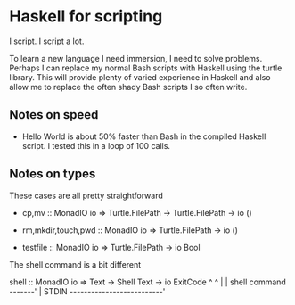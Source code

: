 # Haskell for scripting

I script. I script a lot.

To learn a new language I need immersion, I need to solve problems. Perhaps
I can replace my normal Bash scripts with Haskell using the turtle library.
This will provide plenty of varied experience in Haskell and also allow me to
replace the often shady Bash scripts I so often write.

## Notes on speed

 * Hello World is about 50% faster than Bash in the compiled Haskell script.
   I tested this in a loop of 100 calls.

## Notes on types

These cases are all pretty straightforward

 * cp,mv :: MonadIO io => Turtle.FilePath -> Turtle.FilePath -> io ()

 * rm,mkdir,touch,pwd :: MonadIO io => Turtle.FilePath -> io ()

 * testfile :: MonadIO io => Turtle.FilePath -> io Bool

The shell command is a bit different

shell :: MonadIO io => Text -> Shell Text -> io ExitCode
                        ^          ^
                        |          |
   shell command -------'          |
   STDIN --------------------------' 

